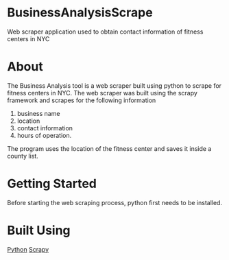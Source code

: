 # BusinessAnalysisScrape
Web scraper application used to obtain contact information of fitness centers in NYC 

# About # 
The Business Analysis tool is a web scraper built using python to scrape for fitness centers in NYC. The web scraper was built using the scrapy framework and scrapes for the following information 
1. business name 
2. location 
3. contact information 
4. hours of operation. 

The program uses the location of the fitness center and saves it inside a county list. 


# Getting Started # 
Before starting the web scraping process, python first needs to be installed.  


# Built Using # 
[Python](https://www.python.org/) 
[Scrapy](https://www.python.org/) 

